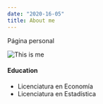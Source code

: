 ```yaml
---
date: "2020-16-05"
title: About me
---
```


Página personal

![This is me][1]

#### Education

* Licenciatura en Economía
* Licenciatura en Estadística

[1]: /img/about.jpg
